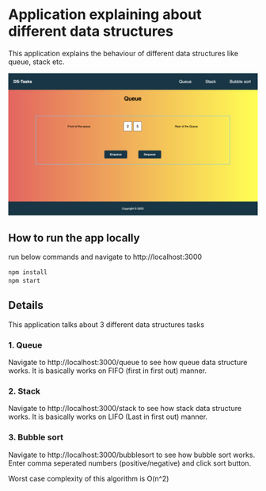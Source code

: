 # Application explaining about different data structures

This application explains the behaviour of different data structures like queue, stack etc.

![Screenshot](Screenshot_Home.png)

## How to run the app locally

run below commands and navigate to http://localhost:3000

```bash
npm install
npm start
```

## Details

This application talks about 3 different data structures tasks

### 1. Queue

Navigate to http://localhost:3000/queue to see how queue data structure works. It is basically works on FIFO (first in first out) manner.

### 2. Stack

Navigate to http://localhost:3000/stack to see how stack data structure works. It is basically works on LIFO (Last in first out) manner.

### 3. Bubble sort

Navigate to http://localhost:3000/bubblesort to see how bubble sort works. Enter comma seperated numbers (positive/negative) and click sort button.

Worst case complexity of this algorithm is O(n^2)
